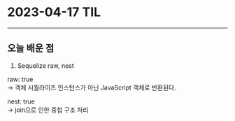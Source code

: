 # 2023-04-17 TIL

---

## 오늘 배운 점

1. Sequelize raw, nest


raw: true   
-> 객체 시퀄라이즈 인스턴스가 아닌 JavaScript 객체로 반환된다.


nest: true  
-> join으로 인한 중첩 구조 처리